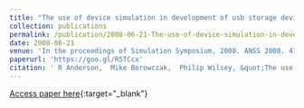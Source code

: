 ```yaml
---
title: "The use of device simulation in development of usb storage devices"
collection: publications
permalink: /publication/2008-06-21-The-use-of-device-simulation-in-development-of-usb-storage-devices
date: 2008-06-21
venue: 'In the proceedings of Simulation Symposium, 2008. ANSS 2008. 41st Annual'
paperurl: 'https://goo.gl/R5TCcx'
citation: ' R Anderson,  Mike Borowczak,  Philip Wilsey, &quot;The use of device simulation in development of usb storage devices.&quot; In the proceedings of Simulation Symposium, 2008. ANSS 2008. 41st Annual, 2008.'
---
```

[Access paper here](https://goo.gl/R5TCcx){:target="_blank"}
